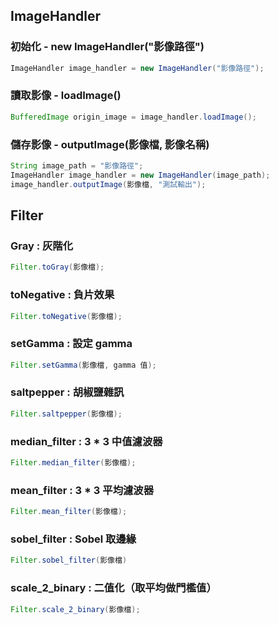 ## ImageHandler
### 初始化 - new ImageHandler("影像路徑")
````java
ImageHandler image_handler = new ImageHandler("影像路徑");
````
### 讀取影像 - loadImage()
````java
BufferedImage origin_image = image_handler.loadImage();
````
### 儲存影像 - outputImage(影像檔, 影像名稱)
````java
String image_path = "影像路徑";
ImageHandler image_handler = new ImageHandler(image_path);
image_handler.outputImage(影像檔, "測試輸出");

````
## Filter
### Gray : 灰階化
````java
Filter.toGray(影像檔);
````
### toNegative : 負片效果
````java
Filter.toNegative(影像檔);
````

### setGamma : 設定 gamma
````java
Filter.setGamma(影像檔, gamma 值);
````

### saltpepper : 胡椒鹽雜訊
````java
Filter.saltpepper(影像檔);
````

### median_filter : 3 * 3 中值濾波器
````java
Filter.median_filter(影像檔);
````

### mean_filter : 3 * 3 平均濾波器
````java
Filter.mean_filter(影像檔);
````

### sobel_filter : Sobel 取邊緣
````java
Filter.sobel_filter(影像檔)
````
### scale_2_binary : 二值化（取平均做門檻值）
````java
Filter.scale_2_binary(影像檔);
````
